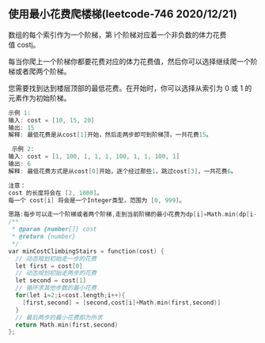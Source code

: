 
## 使用最小花费爬楼梯(leetcode-746 2020/12/21)

数组的每个索引作为一个阶梯，第 i个阶梯对应着一个非负数的体力花费值 cost[i](索引从0开始)。

每当你爬上一个阶梯你都要花费对应的体力花费值，然后你可以选择继续爬一个阶梯或者爬两个阶梯。

您需要找到达到楼层顶部的最低花费。在开始时，你可以选择从索引为 0 或 1 的元素作为初始阶梯。

```h
示例 1:
输入: cost = [10, 15, 20]
输出: 15
解释: 最低花费是从cost[1]开始，然后走两步即可到阶梯顶，一共花费15。

 示例 2:
输入: cost = [1, 100, 1, 1, 1, 100, 1, 1, 100, 1]
输出: 6
解释: 最低花费方式是从cost[0]开始，逐个经过那些1，跳过cost[3]，一共花费6。

注意：
cost 的长度将会在 [2, 1000]。
每一个 cost[i] 将会是一个Integer类型，范围为 [0, 999]。

```

```h
思路:每步可以走一个阶梯或者两个阶梯,走到当前阶梯的最小花费为dp[i]=Math.min(dp[i-1],dp[i-2])+cost[i]
/**
 * @param {number[]} cost
 * @return {number}
 */
var minCostClimbingStairs = function(cost) {
  // 动态规划初始走一步的花费
  let first = cost[0]
  // 动态规划初始走两步的花费
  let second = cost[1]
  // 循环求其他步数的最小花费
  for(let i=2;i<cost.length;i++){
    [first,second] = [second,cost[i]+Math.min(first,second)]
  }
  // 最后两步的最小花费即为所求
  return Math.min(first,second)
};
```